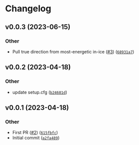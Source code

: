 # Changelog

<!--next-version-placeholder-->

## v0.0.3 (2023-06-15)

### Other

* Pull true direction from most-energetic in-ice ([#3](https://github.com/icecube/skywriter/issues/3)) ([`68931a7`](https://github.com/icecube/skywriter/commit/68931a7d4c2b855e0566c9eecb6388381b5f7418))

## v0.0.2 (2023-04-18)
### Other
* <bot> update setup.cfg ([`b24681d`](https://github.com/icecube/skywriter/commit/b24681da42771d5b26a8d289bc977cd3ad282830))

## v0.0.1 (2023-04-18)
### Other
* First PR ([#2](https://github.com/icecube/skywriter/issues/2)) ([`615fbfc`](https://github.com/icecube/skywriter/commit/615fbfce7c8e73a2f7584392663b571185a9fc90))
* Initial commit ([`a2fa489`](https://github.com/icecube/skywriter/commit/a2fa4897c1fa30900304c0b03620e6caa455c02d))
